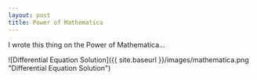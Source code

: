 ```yaml
---
layout: post
title: Power of Mathematica
---
```


I wrote this thing on the Power of Mathematica...

![Differential Equation Solution]({{ site.baseurl }}/images/mathematica.png "Differential Equation Solution")
